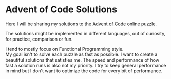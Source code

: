 # Advent of Code Solutions

Here I will be sharing my solutions to the [Advent of Code](https://adventofcode.com) online puzzle.

The solutions might be implemented in different languages, out of curiosity, for practice, comparison or fun.

I tend to mostly focus on Functional Programming style.\
My goal isn't to solve each puzzle as fast as possible. I want to create a beautiful solutions that satisfies me.
 The speed and performance of how fast a solution runs is also not my priority. I try to keep general performance in mind but I don't want to optimize the code for every bit of performance.

